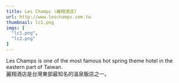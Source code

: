 ```yaml
---
title: Les Champs (麗翔酒店)
url: http://www.leschamps.com.tw
thumbnail: lc1.png
imgs: [
  "lc1.png",
  "lc2.png"
]
---
```

Les Champs is one of the most famous hot spring theme hotel in the eastern part of Taiwan.<br/>
麗翔酒店是台灣東部最知名的溫泉飯店之一。 